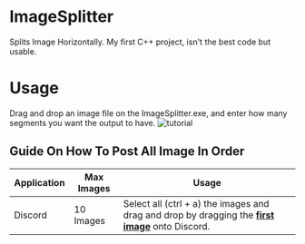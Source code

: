 # ImageSplitter
Splits Image Horizontally. My first C++ project, isn't the best code but usable.

# Usage
Drag and drop an image file on the ImageSplitter.exe, and enter how many segments you want the output to have.
![tutorial](https://user-images.githubusercontent.com/73762047/151720623-124ad7e1-4102-45ae-afe9-8db67cd4a1cb.gif)

## Guide On How To Post All Image In Order

| Application   | Max Images | Usage                                                                                        |
| ------------- | ---------- |--------------------------------------------------------------------------------------------- |
| Discord       | 10 Images  | Select all (ctrl + a) the images and drag and drop by dragging the **<ins>first image</ins>** onto Discord. |

